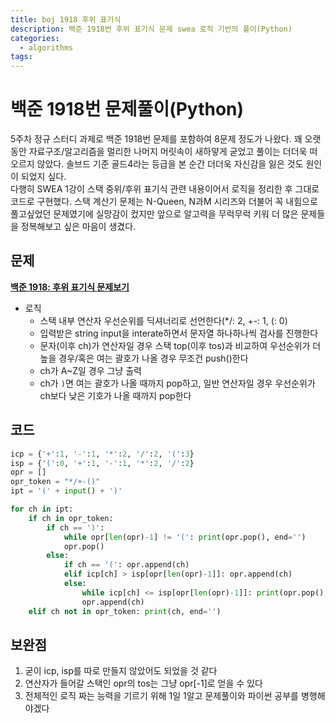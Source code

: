 ```yaml
---
title: boj 1918 후위 표기식
description: 백준 1918번 후위 표기식 문제 swea 로직 기반의 풀이(Python)
categories:
  - algorithms
tags:
---
```

# 백준 1918번 문제풀이(Python)
5주차 정규 스터디 과제로 백준 1918번 문제를 포함하여 8문제 정도가 나왔다. 꽤 오랫동안 자료구조/알고리즘을 멀리한 나머지 머릿속이 새하얗게 굳었고 풀이는 더더욱 떠오르지 않았다. 솔브드 기준 골드4라는 등급을 본 순간 더더욱 자신감을 잃은 것도 원인이 되었지 싶다.    
다행히 SWEA 1강이 스택 중위/후위 표기식 관련 내용이어서 로직을 정리한 후 그대로 코드로 구현했다. 스택 계산기 문제는 N-Queen, N과M 시리즈와 더불어 꼭 내힘으로 풀고싶었던 문제였기에 실망감이 컸지만 앞으로 알고력을 무럭무럭 키워 더 많은 문제들을 정복해보고 싶은 마음이 생겼다.

## 문제
__[백준 1918: 후위 표기식 문제보기](https://www.acmicpc.net/problem/1918)__
- 로직
	- 스택 내부 연산자 우선순위를 딕셔너리로 선언한다(*/: 2, +-: 1, (: 0)
	- 입력받은 string input을 interate하면서 문자열 하나하나씩 검사를 진행한다
	- 문자(이후 ch)가 연산자일 경우 스택 top(이후 tos)과 비교하여 우선순위가 더 높을 경우/혹은 여는 괄호가 나올 경우 무조건 push()한다
	- ch가 A~Z일 경우 그냥 출력
	- ch가 `)`면 여는 괄호가 나올 때까지 pop하고, 일반 연산자일 경우 우선순위가 ch보다 낮은 기호가 나올 때까지 pop한다
    
## 코드
```python
icp = {'+':1, '-':1, '*':2, '/':2, '(':3}
isp = {'(':0, '+':1, '-':1, '*':2, '/':2}
opr = []
opr_token = "*/+-()"
ipt = '(' + input() + ')'

for ch in ipt:
    if ch in opr_token:
        if ch == ')':
            while opr[len(opr)-1] != '(': print(opr.pop(), end='')
            opr.pop()
        else:
            if ch == '(': opr.append(ch)
            elif icp[ch] > isp[opr[len(opr)-1]]: opr.append(ch)
            else:
                while icp[ch] <= isp[opr[len(opr)-1]]: print(opr.pop(), end='')
                opr.append(ch)
    elif ch not in opr_token: print(ch, end='')
```
    
## 보완점
1. 굳이 icp, isp를 따로 만들지 않았어도 되었을 것 같다
2. 연산자가 들어갈 스택인 opr의 tos는 그냥 opr[-1]로 얻을 수 있다
3. 전체적인 로직 짜는 능력을 기르기 위해 1일 1알고 문제풀이와 파이썬 공부를 병행해야겠다
